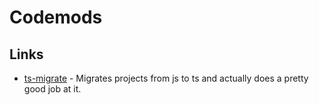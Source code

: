 # Codemods

## Links

- [ts-migrate](https://github.com/airbnb/ts-migrate) - Migrates projects from js to ts and actually does a pretty good job at it.
